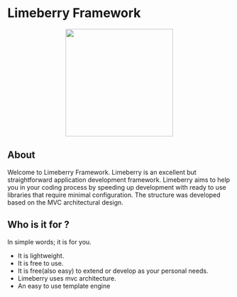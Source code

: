 
# Limeberry Framework
<p align="center">
  <img src="https://github.com/limeberry/limeberry-framework/blob/master/application/template/img/limeberry.logo.png?raw=true" width="242" />
</p>

## About
Welcome to Limeberry Framework. Limeberry is an excellent but straightforward application development framework. Limeberry aims to help you in your coding process by speeding up development with ready to use libraries that require minimal configuration. The structure was developed based on the MVC architectural design.

## Who is it for ?<br>
In simple words; it is for you. <br>
<ul>
  <li>It is lightweight.</li>
  <li>It is free to use.</li>
  <li>It is free(also easy) to extend or develop as your personal needs.</li>
  <li>Limeberry uses mvc architecture.</li>
  <li>An easy to use template engine</li>
</ul>







